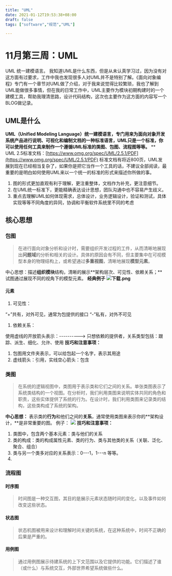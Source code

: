 ```yaml
---
title: "UML"
date: 2021-01-12T19:53:38+08:00
draft: false
tags: ["software","规范","UML"]

---
```



# 11月第三周：UML

UML 统一建模语言。
我知道UML是什么东西，但是从未认真学习过，因为没有对这方面有过要求，工作中我也发现很多人对UML并不是特别了解。《面向对象编程》专门有一个章节对UML做了介绍，对于我来说觉得比较繁琐，我也了解到UML能做很多事情，但在我的日常工作中，UML主要作为模块初期构建时的一个建模工具，帮助我理清思路，设计代码结构，这次也主要作为这方面的内容写一个BLOG做记录。


## UML是什么
**UML（Unified Modeling Language）统一建模语言，专门用来为面向对象开发系统产品进行说明、可视化和编制文档的一种标准语言，UML只是一个标准，你可以使用任何工具来制作一个遵循UML标准的类图、包图、流程图等等。**
**
UML 2.5标准文档：[https://www.omg.org/spec/UML/2.5.1/PDF](https://www.omg.org/spec/UML/2.5.1/PDF)
标准文档有将近800页，UML发展到现在已经相当复杂了，如果你是把它当作一个工具的话，不建议全部阅读，最重要的是明白如何使用UML来以一个统一的标准的形式来描述你所做的事。

1. 图的形式更加直观有利于理解，更注重整体，文档作为补充，更注意细节。
1. 在UML统一标准下，更能精确表达设计思想，团队沟通中也不容易产生歧义。
1. 重点去理解UML如何体现需求，总体设计，业务逻辑设计，验证和测试，具体实现等等不同角度的异同，协调和平衡软件系统里不同的考虑
## 核心思想




### 包图
> 在进行面向对象分析和设计时，需要组织开发过程的工件，从而清晰地展现出**问题域**的分析和相关的设计。具体的原因会有不同，但主要集中在可视模型本身的物理结构上，或希望通过**多重视图**，清晰地展现**模型元素**。

中心思想：描述**组织模块**结构，清晰的展示**架构层次、可见性、依赖关系；**试图通过展现不同的视角下的模型元素。
**经典例子**
**![下载.png](https://cdn.nlark.com/yuque/0/2021/png/323195/1609768639222-d474ac04-48b0-4202-a078-0077f7e45307.png#align=left&display=inline&height=198&margin=%5Bobject%20Object%5D&name=%E4%B8%8B%E8%BD%BD.png&originHeight=198&originWidth=254&size=5742&status=done&style=none&width=254)**
#### 元素

1. 可见性：

“+”共有，对外可见，通常为包提供的接口
“-”私有，对外不可见

1. 依赖关系：

使用虚线的开放箭头表示：----------> 只想依赖的提供者，关系类型包括：跟踪、派生、细化、允许、使用
**技巧和注意事项：**

1. 包图用文件夹表示，可以给包起一个名字，表示其用途
1. 虚线箭头：引用，实线空心箭头：包含



### 类图
> 在系统的逻辑视图中，类图用于表示类和它们之间的关系。单张类图表示了系统类结构的一个视图。在分析时，我们利用类图来说明实体共同的角色和职责，这些实体提供了系统的行为。在设计时，我们利用类图来记录类的结构，这些类构成了系统的架构。    

**中心思想：**
表示类的**行为**和他们之间的**关系**，通常使用类图来表示你的**架构设计，**是非常重要的图。
例子：
![](https://cdn.nlark.com/yuque/0/2021/png/323195/1609769054109-3b743338-87a7-4a2f-bc69-62d4c35bfcd5.png#align=left&display=inline&height=729&margin=%5Bobject%20Object%5D&originHeight=729&originWidth=1485&size=0&status=done&style=none&width=1485)
**技巧和注意事项：**

1. 类图中，包含两个基本元素：类与他们的关系
1. 类的构成：类的构成属性元素、类的行为、类与其他类的关系（关联、泛化、聚合、组合）
1. 类与另一个类多对应的关系表示：0---1，1---n 等等。
1. 

### 流程图
#### 时序图
> 时间图是一种交互图，其目的是展示元素状态随时间的变化，以及事件如何改变这些状态。





#### 状态图
> 状态机图被用来设计和理解时间关键的系统，在这种系统中，时间不正确的后果是严重的。



#### 用例图
> 通过用例图展示待建系统的上下文范围以及它提供的功能。它们描述了谁（或什么）与系统交互，外部世界希望系统做些什么。



